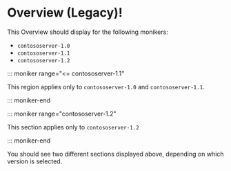 # Overview (Legacy)!

This Overview should display for the following monikers:

* `contososerver-1.0`
* `contososerver-1.1`
* `contososerver-1.2`

::: moniker range="<= contososerver-1.1"

This region applies only to `contososerver-1.0` and `contososerver-1.1`.

::: moniker-end

::: moniker range="contososerver-1.2"

This section applies only to `contososerver-1.2`

::: moniker-end

You should see two different sections displayed above, depending on which version is selected.
```